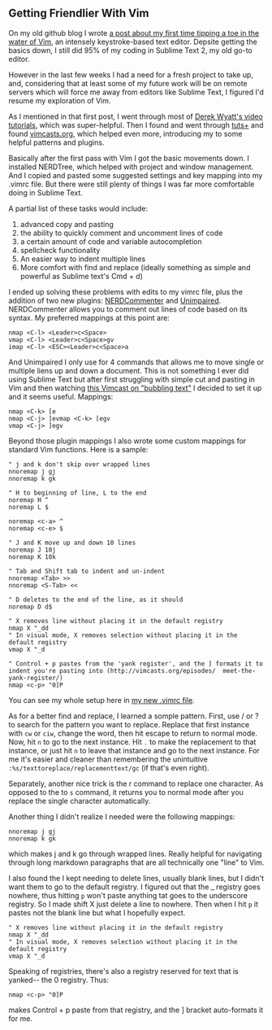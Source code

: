 ## Getting Friendlier With Vim 

On my old github blog I wrote [a post about my first time tipping a toe in the water of Vim](http://sts10.github.io/blog/2014/09/10/getting-started-with-vim/), an intensely keystroke-based text editor. Depsite getting the basics down, I still did 95% of my coding in Sublime Text 2, my old go-to editor. 

However in the last few weeks I had a need for a fresh project to take up, and, considering that at least some of my future work will be on remote servers which will force me away from editors like Sublime Text, I figured I'd resume my exploration of Vim.

As I mentioned in that first post, I went through most of [Derek Wyatt's video tutorials](http://derekwyatt.org/vim/tutorials/novice/#Welcome), which was super-helpful. Then I found and went through [tuts+](http://code.tutsplus.com/articles/25-vim-tutorials-screencasts-and-resources--net-14631) and found [vimcasts.org](http://vimcasts.org/episodes/page/7/), which helped even more, introducing my to some helpful patterns and plugins. 

Basically after the first pass with Vim I got the basic movements down. I installed NERDTree, which helped with project and window management. And I copied and pasted some suggested settings and key mapping into my .vimrc file. But there were still plenty of things I was far more comfortable doing in Sublime Text.

A partial list of these tasks would include: 
1. advanced copy and pasting
2. the ability to quickly comment and uncomment lines of code
3. a certain amount of code and variable autocompletion
4. spellcheck functionality
5. An easier way to indent multiple lines
6. More comfort with find and replace (ideally something as simple and powerful as Sublime text's Cmd + d)

I ended up solving these problems with edits to my vimrc file, plus the addition of two new plugins: [NERDCommenter](https://github.com/scrooloose/nerdcommenter) and [Unimpaired](https://github.com/tpope/vim-unimpaired). NERDCommenter allows you to comment out lines of code based on its syntax. My preferred mappings at this point are: 

```
nmap <C-l> <Leader>c<Space>
vmap <C-l> <Leader>c<Space>gv
imap <C-l> <ESC><Leader>c<Space>a
```

And Unimpaired I only use for 4 commands that allows me to move single or multiple liens up and down a document. This is not something I ever did using Sublime Text but after first struggling with simple cut and pasting in Vim and then watching [this Vimcast on "bubbling text"](http://vimcasts.org/episodes/bubbling-text/) I decided to set it up and it seems useful. Mappings:

```
nmap <C-k> [e
nmap <C-j> ]evmap <C-k> [egv
vmap <C-j> ]egv
```

Beyond those plugin mappings I also wrote some custom mappings for standard Vim functions. Here is a sample:

```
" j and k don't skip over wrapped lines
nnoremap j gj
nnoremap k gk

" H to beginning of line, L to the end
noremap H ^
noremap L $

noremap <c-a> ^
noremap <c-e> $

" J and K move up and down 10 lines
noremap J 10j
noremap K 10k

" Tab and Shift tab to indent and un-indent
nnoremap <Tab> >>
nnoremap <S-Tab> <<

" D deletes to the end of the line, as it should
noremap D d$

" X removes line without placing it in the default registry
nmap X "_dd
" In visual mode, X removes selection without placing it in the default registry
vmap X "_d

" Control + p pastes from the 'yank register', and the ] formats it to indent you're pasting into (http://vimcasts.org/episodes/  meet-the-yank-register/)
nmap <c-p> "0]P

```

You can see my whole setup here in [my new .vimrc file](https://github.com/sts10/terminal_and_vim_settings/blob/master/vimrc).

As for a better find and replace, I learned a somple pattern. First, use / or ? to search for the pattern you want to replace. Replace that first instance with `cw` or `ciw`, change the word, then hit escape to return to normal mode. Now, hit `n` to go to the next instance. Hit `.` to make the replacement to that instance, or just hit `n` to leave that instance and go to the next instance. For me it's easier and cleaner than remembering the unintuitive `:%s/texttoreplace/replacementtext/gc` (if that's even right). 

Separately, another nice trick is the r command to replace one character. As opposed to the to `s` command, it returns you to normal mode after you replace the single character automatically. 

Another thing I didn't realize I needed were the following mappings: 

```
nnoremap j gj
nnoremap k gk
```

which makes j and k go through wrapped lines. Really helpful for navigating through long markdown paragraphs that are all technically one "line" to Vim. 

I also found the I kept needing to delete lines, usually blank lines, but I didn't want them to go to the default registry. I figured out that the _ registry goes nowhere, thus hitting `p` won't paste anything tat goes to the underscore registry. So I made shift X just delete a line to nowhere. Then when I hit `p` it pastes not the blank line but what I hopefully expect.

```
" X removes line without placing it in the default registry
nmap X "_dd
" In visual mode, X removes selection without placing it in the default registry
vmap X "_d
```

Speaking of registries, there's also a registry reserved for text that is yanked-- the 0 registry. Thus:

```
nmap <c-p> "0]P
```

makes Control + p paste from that registry, and the ] bracket auto-formats it for me. 


